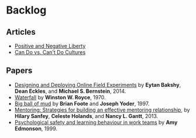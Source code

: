 # Backlog

## Articles

* [Positive and Negative Liberty](https://plato.stanford.edu/entries/liberty-positive-negative/#ParPosLib)
* [Can Do vs. Can't Do Cultures](https://a16z.com/2014/02/06/6147/)

## Papers

* [Designing and Deploying Online Field Experiments](https://arxiv.org/pdf/1409.3174.pdf) by **Eytan Bakshy**, **Dean Eckles**, and **Michael S. Bernstein**, 2014.
* [Waterfall](http://www-scf.usc.edu/~csci201/lectures/Lecture11/royce1970.pdf) by **Winston W. Royce**, 1970.
* [Big ball of mud](https://joeyoder.com/PDFs/mud.pdf) by **Brian Foote** and **Joseph Yoder**, 1997.
* [Mentoring: Strategies for building an effective mentoring relationship](http://med.stanford.edu/content/dam/sm/s-spire/documents/Sanfey-2013-Strategies-for-building-an-effective-mentoring-relationship.pdf), by **Hilary Sanfey**, **Celeste Holands**, and **Nancy L. Gantt**, 2013.
* [Psychological safety and learning behaviour in work teams](http://www.iacmr.org/Conferences/WS2011/Submission_XM/Participant/Readings/Lecture9B_Jing/Edmondson,%20ASQ%201999.pdf) by **Amy Edmonson**, 1999.
